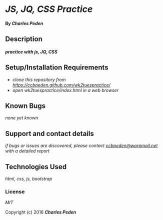 # _JS, JQ, CSS Practice_

#### By _**Charles Peden**_

## Description

#### _practice with js, JQ, CSS_


## Setup/Installation Requirements

* _clone this repository from https://ccbpeden.github.com/wk2tuespractice/_
* _open wk2tuespractice/index.html in a web browser_


## Known Bugs

_none yet known_

## Support and contact details

_if bugs or issues are discovered, please contact ccbpeden@warpmail.net with a detailed report_

## Technologies Used

_html, css, js, bootstrap_

### License

*MIT*

Copyright (c) 2016 **_Charles Peden_**
